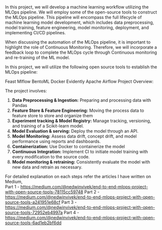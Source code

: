 In this project, we will develop a machine learning workflow utilizing the MLOps pipeline. We will employ some of the open-source tools to construct the MLOps pipeline. This pipeline will encompass the full lifecycle of machine learning model development, which includes data preprocessing, model training, feature engineering, model monitoring, deployment, and implementing CI/CD pipelines.

When discussing the automation of the MLOps pipeline, it is important to highlight the role of Continuous Monitoring. Therefore, we will incorporate a feedback loop to complete the MLOps cycle through Continuous monitoring and re-training of the ML model.

In this project, we will utilize the following open source tools to establish the MLOps pipeline:

Feast
Mlflow
BentoML
Docker
Evidently
Apache Airflow
Project Overview:

The project involves:

1. **Data Preprocessing & Ingestion:** Preparing and processing data with Pandas
2. **Feature Store & Feature Engineering:** Moving the process data to feature store to store and organize them
3. **Experiment tracking & Model Registry:** Manage tracking, versioning, and training of a Scikit-learn model.
4. **Model Evaluation & serving:** Deploy the model through an API.
5. **Model Monitoring:** Assess data drift, concept drift, and model performance using reports and dashboards.
6. **Containerization:** Use Docker to containerize the model
7. **Continuous Integration:** Implement CI to initiate model training with every modification to the source code.
8. **Model monitoring & retraining:** Consistently evaluate the model with new data and retrain as necessary.

For detailed explanation on each steps refer the articles I have written on Medium,  
Part 1 - https://medium.com/@nedwinvivek/end-to-end-mlops-project-with-open-source-tools-78115cc59748 
Part 2 - https://medium.com/@nedwinvivek/end-to-end-mlops-project-with-open-source-tools-a241951e68cf 
Part 3 - https://medium.com/@nedwinvivek/end-to-end-mlops-project-with-open-source-tools-72952eb4997a 
Part 4 - https://medium.com/@nedwinvivek/end-to-end-mlops-project-with-open-source-tools-6ad1eb2bf6dd 
